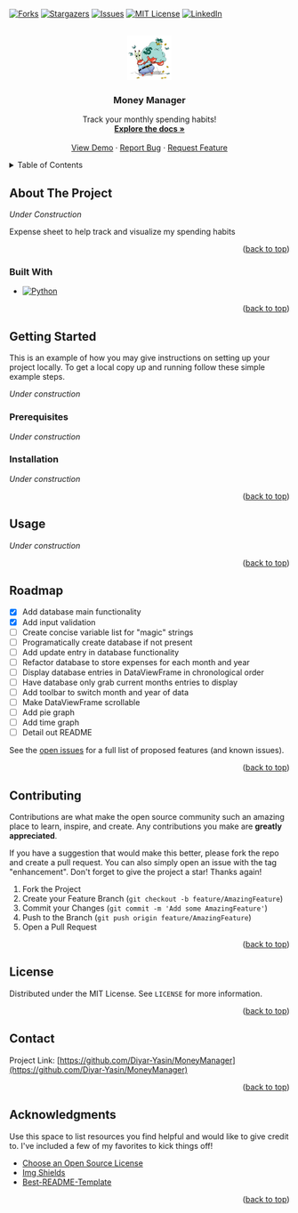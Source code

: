 <!-- Improved compatibility of back to top link: See: https://github.com/othneildrew/Best-README-Template/pull/73 -->
<a name="readme-top"></a>
<!--
*** Thanks for checking out the Best-README-Template. If you have a suggestion
*** that would make this better, please fork the repo and create a pull request
*** or simply open an issue with the tag "enhancement".
*** Don't forget to give the project a star!
*** Thanks again! Now go create something AMAZING! :D
-->



<!-- PROJECT SHIELDS -->
<!--
*** I'm using markdown "reference style" links for readability.
*** Reference links are enclosed in brackets [ ] instead of parentheses ( ).
*** See the bottom of this document for the declaration of the reference variables
*** for contributors-url, forks-url, etc. This is an optional, concise syntax you may use.
*** https://www.markdownguide.org/basic-syntax/#reference-style-links
-->
[![Forks][forks-shield]][forks-url]
[![Stargazers][stars-shield]][stars-url]
[![Issues][issues-shield]][issues-url]
[![MIT License][license-shield]][license-url]
[![LinkedIn][linkedin-shield]][linkedin-url]



<!-- PROJECT LOGO -->
<br />
<div align="center">
  <a href="https://github.com/Diyar-Yasin/MoneyManager">
    <img src="images/readMeLogo.png" alt="Logo" width="80" height="80">
  </a>

  <h3 align="center">Money Manager</h3>

  <p align="center">
    Track your monthly spending habits!
    <br />
    <a href="https://github.com/Diyar-Yasin/MoneyManager"><strong>Explore the docs »</strong></a>
    <br />
    <br />
    <a href="https://github.com/Diyar-Yasin/MoneyManager">View Demo</a>
    ·
    <a href="https://github.com/Diyar-Yasin/MoneyManager/issues">Report Bug</a>
    ·
    <a href="https://github.com/Diyar-Yasin/MoneyManager/issues">Request Feature</a>
  </p>
</div>



<!-- TABLE OF CONTENTS -->
<details>
  <summary>Table of Contents</summary>
  <ol>
    <li>
      <a href="#about-the-project">About The Project</a>
      <ul>
        <li><a href="#built-with">Built With</a></li>
      </ul>
    </li>
    <li>
      <a href="#getting-started">Getting Started</a>
      <ul>
        <li><a href="#prerequisites">Prerequisites</a></li>
        <li><a href="#installation">Installation</a></li>
      </ul>
    </li>
    <li><a href="#usage">Usage</a></li>
    <li><a href="#roadmap">Roadmap</a></li>
    <li><a href="#contributing">Contributing</a></li>
    <li><a href="#license">License</a></li>
    <li><a href="#contact">Contact</a></li>
    <li><a href="#acknowledgments">Acknowledgments</a></li>
  </ol>
</details>



<!-- ABOUT THE PROJECT -->
## About The Project

_Under Construction_
<!-- [![Product Name Screen Shot][product-screenshot]](https://example.com) -->

Expense sheet to help track and visualize my spending habits

<p align="right">(<a href="#readme-top">back to top</a>)</p>



### Built With

* [![Python][python-version]][python-url]

<p align="right">(<a href="#readme-top">back to top</a>)</p>



<!-- GETTING STARTED -->
## Getting Started

This is an example of how you may give instructions on setting up your project locally.
To get a local copy up and running follow these simple example steps.

_Under construction_

### Prerequisites

_Under construction_

### Installation

_Under construction_

<p align="right">(<a href="#readme-top">back to top</a>)</p>



<!-- USAGE EXAMPLES -->
## Usage

_Under construction_

<p align="right">(<a href="#readme-top">back to top</a>)</p>



<!-- ROADMAP -->
## Roadmap

- [x] Add database main functionality
- [x] Add input validation
- [ ] Create concise variable list for "magic" strings
- [ ] Programatically create database if not present
- [ ] Add update entry in database functionality
- [ ] Refactor database to store expenses for each month and year 
- [ ] Display database entries in DataViewFrame in chronological order
- [ ] Have database only grab current months entries to display
- [ ] Add toolbar to switch month and year of data
- [ ] Make DataViewFrame scrollable
- [ ] Add pie graph
- [ ] Add time graph
- [ ] Detail out README

See the [open issues](https://github.com/Diyar-Yasin/MoneyManager/issues) for a full list of proposed features (and known issues).

<p align="right">(<a href="#readme-top">back to top</a>)</p>



<!-- CONTRIBUTING -->
## Contributing

Contributions are what make the open source community such an amazing place to learn, inspire, and create. Any contributions you make are **greatly appreciated**.

If you have a suggestion that would make this better, please fork the repo and create a pull request. You can also simply open an issue with the tag "enhancement".
Don't forget to give the project a star! Thanks again!

1. Fork the Project
2. Create your Feature Branch (`git checkout -b feature/AmazingFeature`)
3. Commit your Changes (`git commit -m 'Add some AmazingFeature'`)
4. Push to the Branch (`git push origin feature/AmazingFeature`)
5. Open a Pull Request

<p align="right">(<a href="#readme-top">back to top</a>)</p>



<!-- LICENSE -->
## License

Distributed under the MIT License. See `LICENSE` for more information.

<p align="right">(<a href="#readme-top">back to top</a>)</p>



<!-- CONTACT -->
## Contact

Project Link: [https://github.com/Diyar-Yasin/MoneyManager](https://github.com/Diyar-Yasin/MoneyManager)

<p align="right">(<a href="#readme-top">back to top</a>)</p>



<!-- ACKNOWLEDGMENTS -->
## Acknowledgments

Use this space to list resources you find helpful and would like to give credit to. I've included a few of my favorites to kick things off!

* [Choose an Open Source License](https://choosealicense.com)
* [Img Shields](https://shields.io)
* [Best-README-Template](https://github.com/othneildrew/Best-README-Template)

<p align="right">(<a href="#readme-top">back to top</a>)</p>



<!-- MARKDOWN LINKS & IMAGES -->
<!-- https://www.markdownguide.org/basic-syntax/#reference-style-links -->
[forks-shield]: https://img.shields.io/github/forks/Diyar-Yasin/MoneyManager?style=for-the-badge
[forks-url]: https://github.com/Diyar-Yasin/MoneyManager/forks
[stars-shield]: https://img.shields.io/github/stars/Diyar-Yasin%2FMoneyManager?style=for-the-badge
[stars-url]: https://github.com/Diyar-Yasin/MoneyManager/stargazers
[issues-shield]: https://img.shields.io/github/issues/Diyar-Yasin/MoneyManager?style=for-the-badge
[issues-url]: https://github.com/Diyar-Yasin/MoneyManager/issues
[license-shield]: https://img.shields.io/github/license/Diyar-Yasin/MoneyManager?style=for-the-badge
[license-url]: https://github.com/Diyar-Yasin/MoneyManager/blob/main/LICENSE
[linkedin-shield]: https://img.shields.io/badge/-LinkedIn-black.svg?style=for-the-badge&logo=linkedin&colorB=555
[linkedin-url]: https://www.linkedin.com/in/diyar-yasin/
[python-version]: https://img.shields.io/pypi/pyversions/Django?style=for-the-badge
[python-url]: https://www.python.org/
